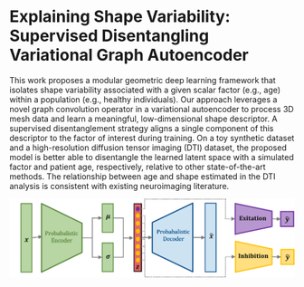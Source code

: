 # Explaining Shape Variability: <br> Supervised Disentangling Variational Graph Autoencoder 

This work proposes a modular geometric deep learning framework that isolates shape variability associated with a given scalar factor (e.g., age) within a population (e.g., healthy individuals). Our approach leverages a novel graph convolution operator in a variational autoencoder to process 3D mesh data and learn a meaningful, low-dimensional shape descriptor. A supervised disentanglement strategy aligns a single component of this descriptor to the factor of interest during training. On a toy synthetic dataset and a high-resolution diffusion tensor imaging (DTI) dataset, the proposed model is better able to disentangle the learned latent space with a simulated factor and patient age, respectively, relative to other state-of-the-art methods. The relationship between age and shape estimated in the DTI analysis is consistent with existing neuroimaging literature.

<p align="center">
  <img src="./figures/guided_vae1.png" width="600"/>
</p>


